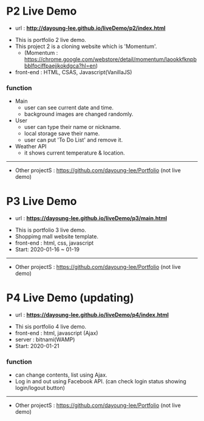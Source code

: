 # P2 Live Demo
+ url : <b>http://dayoung-lee.github.io/liveDemo/p2/index.html</b>
- This is portfolio 2 live demo.
- This project 2 is a cloning website which is 'Momentum'.
  + (Momentum : https://chrome.google.com/webstore/detail/momentum/laookkfknpbbblfpciffpaejjkokdgca?hl=en)
- front-end : HTML, CSAS, Javascript(VanillaJS)

### function
+ Main
  + user can see current date and time.
  + background images are changed randomly.
+ User
  + user can type their name or nickname.
  + local storage save their name.
  + user can put 'To Do List' and remove it.
+ Weather API
  + it shows current temperature & location.  
--------

+ Other projectS : https://github.com/dayoung-lee/Portfolio (not live demo)


# P3 Live Demo
+ url : <b>https://dayoung-lee.github.io/liveDemo/p3/main.html</b>
- This is portfolio 3 live demo.
- Shoppimg mall website template.
- front-end : html, css, javascript
- Start: 2020-01-16 ~ 01-19
---------

+ Other projectS : https://github.com/dayoung-lee/Portfolio (not live demo)

# P4 Live Demo (updating)
+ url : <b>https://dayoung-lee.github.io/liveDemo/p4/index.html</b>
- Thi sis portfolio 4 live demo.
- front-end : html, javascript (Ajax)
- server : bitnami(WAMP)
- Start: 2020-01-21

### function
  + can change contents, list using Ajax.
  + Log in and out using Facebook API. (can check login status showing login/logout button)
---------

+ Other projectS : https://github.com/dayoung-lee/Portfolio (not live demo)
